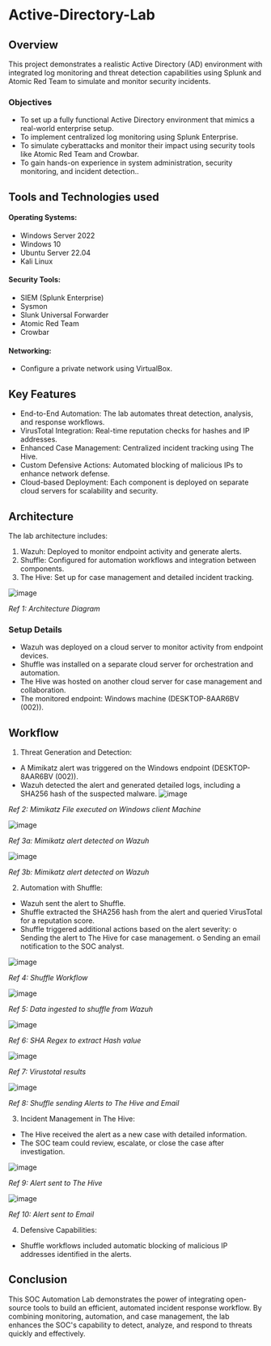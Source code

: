 # Active-Directory-Lab

## Overview

This project demonstrates a realistic Active Directory (AD) environment with integrated log monitoring and threat detection capabilities using Splunk and Atomic Red Team to simulate and monitor security incidents.


### Objectives

-	To set up a fully functional Active Directory environment that mimics a real-world enterprise setup.
-   To implement centralized log monitoring using Splunk Enterprise.
-   To simulate cyberattacks and monitor their impact using security tools like Atomic Red Team and Crowbar.
-   To gain hands-on experience in system administration, security monitoring, and incident detection..

## Tools and Technologies used

#### Operating Systems:
-   Windows Server 2022
-   Windows 10
-   Ubuntu Server 22.04
-   Kali Linux
#### Security Tools:
-   SIEM (Splunk Enterprise)
-   Sysmon
-   Slunk Universal Forwarder
-   Atomic Red Team
-   Crowbar
#### Networking:
-  Configure a private network using VirtualBox.

## Key Features
-   End-to-End Automation: The lab automates threat detection, analysis, and response workflows.
-   VirusTotal Integration: Real-time reputation checks for hashes and IP addresses.
-   Enhanced Case Management: Centralized incident tracking using The Hive.
-   Custom Defensive Actions: Automated blocking of malicious IPs to enhance network defense.
-   Cloud-based Deployment: Each component is deployed on separate cloud servers for scalability and security.

## Architecture

The lab architecture includes:
1.	Wazuh: Deployed to monitor endpoint activity and generate alerts.
2.	Shuffle: Configured for automation workflows and integration between components.
3.	The Hive: Set up for case management and detailed incident tracking.

![image](https://github.com/user-attachments/assets/2717896a-7eb8-45f5-99a1-4a8fe4e72da2)

*Ref 1: Architecture Diagram*

### Setup Details
-	Wazuh was deployed on a cloud server to monitor activity from endpoint devices.
-	Shuffle was installed on a separate cloud server for orchestration and automation.
-	The Hive was hosted on another cloud server for case management and collaboration.
-	The monitored endpoint: Windows machine (DESKTOP-8AAR6BV (002)).

## Workflow
1.	Threat Generation and Detection:
-	A Mimikatz alert was triggered on the Windows endpoint (DESKTOP-8AAR6BV (002)).
-	Wazuh detected the alert and generated detailed logs, including a SHA256 hash of the suspected malware.
![image](https://github.com/user-attachments/assets/06f8e34c-5492-4917-b23f-11663a3f04b6)

*Ref 2: Mimikatz File executed on Windows client Machine*

![image](https://github.com/user-attachments/assets/75b16c47-8d81-493b-9a84-44e82fc451a2)

*Ref 3a: Mimikatz alert detected on Wazuh*

![image](https://github.com/user-attachments/assets/c7ad6e4e-b4ed-4d92-85ec-dbfef825ffbe)

*Ref 3b: Mimikatz alert detected on Wazuh*

2.	Automation with Shuffle:
-	Wazuh sent the alert to Shuffle.
-	Shuffle extracted the SHA256 hash from the alert and queried VirusTotal for a reputation score.
-	Shuffle triggered additional actions based on the alert severity:
    o	Sending the alert to The Hive for case management.
    o	Sending an email notification to the SOC analyst.
 	
![image](https://github.com/user-attachments/assets/8f7708ed-0706-4bb3-911c-35740f361901)

*Ref 4: Shuffle Workflow*

![image](https://github.com/user-attachments/assets/21bc30ca-0ab9-4938-946c-1b86e721edcb)

*Ref 5: Data ingested to shuffle from Wazuh*

![image](https://github.com/user-attachments/assets/1bfa73eb-80ef-4d24-92d6-02422cd56037)

*Ref 6: SHA Regex to extract Hash value*

![image](https://github.com/user-attachments/assets/b305b7e7-d365-431c-94da-29aefedcc146)

*Ref 7: Virustotal results*

![image](https://github.com/user-attachments/assets/7f5f7ac9-141b-4099-a67d-c072f58bf0b1)

*Ref 8: Shuffle sending Alerts to The Hive and Email*

3.	Incident Management in The Hive:
-	The Hive received the alert as a new case with detailed information.
-	The SOC team could review, escalate, or close the case after investigation.

![image](https://github.com/user-attachments/assets/ec81a4df-8a99-4b1f-a550-4b0b926f46ee)

*Ref 9: Alert sent to The Hive*

![image](https://github.com/user-attachments/assets/d83922f1-f3b7-45f7-8b9b-03b455f80e6a)

*Ref 10: Alert sent to Email*

4.	Defensive Capabilities:
-	Shuffle workflows included automatic blocking of malicious IP addresses identified in the alerts.

## Conclusion
This SOC Automation Lab demonstrates the power of integrating open-source tools to build an efficient, automated incident response workflow. By combining monitoring, automation, and case management, the lab enhances the SOC's capability to detect, analyze, and respond to threats quickly and effectively.









